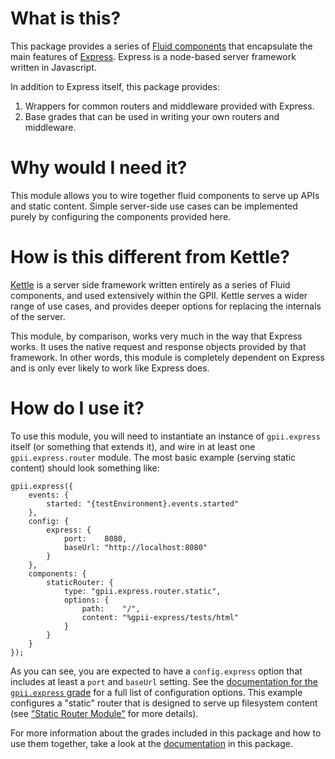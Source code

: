 # What is this?

This package provides a series of [Fluid components](https://github.com/fluid-project/infusion-docs/blob/master/src/documents/UnderstandingInfusionComponents.md)
that encapsulate the main features of [Express](http://expressjs.com/).  Express is a node-based server framework
written in Javascript.

In addition to Express itself, this package provides:

1. Wrappers for common routers and middleware provided with Express.
2. Base grades that can be used in writing your own routers and middleware.

# Why would I need it?

This module allows you to wire together fluid components to serve up APIs and static content.  Simple server-side use
cases can be implemented purely by configuring the components provided here.

# How is this different from Kettle?

[Kettle](https://github.com/GPII/kettle) is a server side framework written entirely as a series of Fluid components,
and used extensively within the GPII.  Kettle serves a wider range of use cases, and provides deeper options for
replacing the internals of the server.

This module, by comparison, works very much in the way that Express works.  It uses the native request and response
objects provided by that framework.  In other words, this module is completely dependent on Express and is only ever
likely to work like Express does.

# How do I use it?

To use this module, you will need to instantiate an instance of `gpii.express` itself (or something that extends it),
and wire in at least one `gpii.express.router` module.  The most basic example (serving static content) should look
something like:

```
gpii.express({
    events: {
        started: "{testEnvironment}.events.started"
    },
    config: {
        express: {
            port:    8080,
            baseUrl: "http://localhost:8080"
        }
    },
    components: {
        staticRouter: {
            type: "gpii.express.router.static",
            options: {
                path:    "/",
                content: "%gpii-express/tests/html"
            }
        }
    }
});
```

As you can see, you are expected to have a `config.express` option that includes at least a `port` and `baseUrl`
setting.  See the [documentation for the `gpii.express` grade](./docs/express.md) for a full list of configuration
options.  This example configures a "static" router that is designed to serve up filesystem content (see
["Static Router Module"](#static-router-module) for more details).

For more information about the grades included in this package and how to use them together, take a look at
the [documentation](./docs/express.md) in this package.